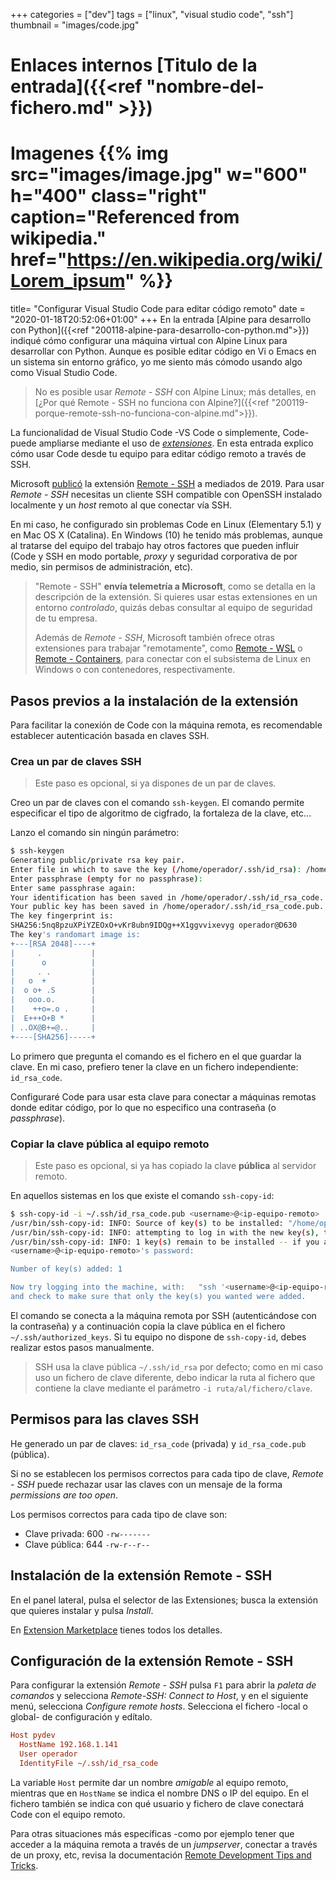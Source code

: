 +++
categories = ["dev"]
tags = ["linux", "visual studio code", "ssh"]
thumbnail = "images/code.jpg"
# Enlaces internos [Titulo de la entrada]({{<ref "nombre-del-fichero.md" >}})

# Imagenes {{% img src="images/image.jpg" w="600" h="400" class="right" caption="Referenced from wikipedia." href="https://en.wikipedia.org/wiki/Lorem_ipsum" %}}

title=  "Configurar Visual Studio Code para editar código remoto"
date = "2020-01-18T20:52:06+01:00"
+++
En la entrada [Alpine para desarrollo con Python]({{<ref "200118-alpine-para-desarrollo-con-python.md">}}) indiqué cómo configurar una máquina virtual con Alpine Linux para desarrollar con Python.
Aunque es posible editar código en Vi o Emacs en un sistema sin entorno gráfico, yo me siento más cómodo usando algo como Visual Studio Code.

> No es posible usar *Remote - SSH* con Alpine Linux; más detalles, en [¿Por qué Remote - SSH no funciona con Alpine?]({{<ref "200119-porque-remote-ssh-no-funciona-con-alpine.md">}}).

La funcionalidad de Visual Studio Code -VS Code o simplemente, Code- puede ampliarse mediante el uso de [*extensiones*](https://code.visualstudio.com/docs/editor/extension-gallery).
En esta entrada explico cómo usar Code desde tu equipo para editar código remoto a través de SSH.
<!--more-->
Microsoft [publicó](https://code.visualstudio.com/blogs/2019/07/25/remote-ssh) la extensión [Remote - SSH](https://marketplace.visualstudio.com/items?itemName=ms-vscode-remote.remote-ssh) a mediados de 2019. Para usar *Remote - SSH* necesitas un cliente SSH compatible con OpenSSH instalado localmente y un *host* remoto al que conectar vía SSH.

En mi caso, he configurado sin problemas Code en Linux (Elementary 5.1) y en Mac OS X (Catalina). En Windows (10) he tenido más problemas, aunque al tratarse del equipo del trabajo hay otros factores que pueden influir (Code y SSH en modo portable, *proxy* y seguridad corporativa de por medio, sin permisos de administración, etc).

> "Remote - SSH" **envía telemetría a Microsoft**, como se detalla en la descripción de la extensión. Si quieres usar estas extensiones en un entorno *controlado*, quizás debas consultar al equipo de seguridad de tu empresa.
>
> Además de *Remote - SSH*, Microsoft también ofrece otras extensiones para trabajar "remotamente", como [Remote - WSL](https://marketplace.visualstudio.com/items?itemName=ms-vscode-remote.remote-wsl) o [Remote - Containers](https://marketplace.visualstudio.com/items?itemName=ms-vscode-remote.remote-containers), para conectar con el subsistema de Linux en Windows o con contenedores, respectivamente.

## Pasos previos a la instalación de la extensión

Para facilitar la conexión de Code con la máquina remota, es recomendable establecer autenticación basada en claves SSH.

### Crea un par de claves SSH

> Este paso es opcional, si ya dispones de un par de claves.

Creo un par de claves con el comando `ssh-keygen`. El comando permite especificar el tipo de algoritmo de cigfrado, la fortaleza de la clave, etc...

Lanzo el comando sin ningún parámetro:

```bash
$ ssh-keygen
Generating public/private rsa key pair.
Enter file in which to save the key (/home/operador/.ssh/id_rsa): /home/operador/.ssh/id_rsa_code
Enter passphrase (empty for no passphrase):
Enter same passphrase again:
Your identification has been saved in /home/operador/.ssh/id_rsa_code.
Your public key has been saved in /home/operador/.ssh/id_rsa_code.pub.
The key fingerprint is:
SHA256:5nq8pzuXPiYZEOxO+vKr8ubn9IDQg++X1ggvvixevyg operador@D630
The key's randomart image is:
+---[RSA 2048]----+
|     .           |
|      o          |
|     . .         |
|   o  +          |
|  o o+ .S        |
|   ooo.o.        |
|    ++o=.o .     |
|  E+++O+B *      |
| ..OX@B+=@..     |
+----[SHA256]-----+
```

Lo primero que pregunta el comando es el fichero en el que guardar la clave. En mi caso, prefiero tener la clave en un fichero independiente: `id_rsa_code`.

Configuraré Code para usar esta clave para conectar a máquinas remotas donde editar código, por lo que no especifico una contraseña (o *passphrase*).

### Copiar la clave **pública** al equipo remoto

> Este paso es opcional, si ya has copiado la clave **pública** al servidor remoto.

En aquellos sistemas en los que existe el comando `ssh-copy-id`:

```bash
$ ssh-copy-id -i ~/.ssh/id_rsa_code.pub <username>@<ip-equipo-remoto>
/usr/bin/ssh-copy-id: INFO: Source of key(s) to be installed: "/home/operador/.ssh/id_rsa_code.pub"
/usr/bin/ssh-copy-id: INFO: attempting to log in with the new key(s), to filter out any that are already installed
/usr/bin/ssh-copy-id: INFO: 1 key(s) remain to be installed -- if you are prompted now it is to install the new keys
<username>@<ip-equipo-remoto>'s password:

Number of key(s) added: 1

Now try logging into the machine, with:   "ssh '<username>@<ip-equipo-remoto>'"
and check to make sure that only the key(s) you wanted were added.
```

El comando se conecta a la máquina remota por SSH (autenticándose con la contraseña) y a continuación copia la clave pública en el fichero `~/.ssh/authorized_keys`. Si tu equipo no dispone de `ssh-copy-id`, debes realizar estos pasos manualmente.

> SSH usa la clave pública `~/.ssh/id_rsa` por defecto; como en mi caso uso un fichero de clave diferente, debo indicar la ruta al fichero que contiene la clave mediante el parámetro `-i ruta/al/fichero/clave`.

## Permisos para las claves SSH

He generado un par de claves: `id_rsa_code` (privada) y `id_rsa_code.pub` (pública).

Si no se establecen los permisos correctos para cada tipo de clave, *Remote - SSH* puede rechazar usar las claves con un mensaje de la forma *permissions are too open*.

Los permisos correctos para cada tipo de clave son:

- Clave privada: 600 `-rw-------`
- Clave pública: 644 `-rw-r--r--`

## Instalación de la extensión Remote - SSH

En el panel lateral, pulsa el selector de las Extensiones; busca la extensión que quieres instalar y pulsa *Install*.

En [Extension Marketplace](https://code.visualstudio.com/docs/editor/extension-gallery) tienes todos los detalles.

## Configuración de la extensión Remote - SSH

Para configurar la extensión *Remote - SSH* pulsa `F1` para abrir la *paleta de comandos* y selecciona *Remote-SSH: Connect to Host*, y en el siguiente menú, selecciona *Configure remote hosts*. Selecciona el fichero -local o global- de configuración y edítalo.

```ini
Host pydev
  HostName 192.168.1.141
  User operador
  IdentityFile ~/.ssh/id_rsa_code
```

La variable `Host` permite dar un nombre *amigable* al equipo remoto, mientras que en `HostName` se indica el nombre DNS o IP del equipo. En el fichero también se indica con qué usuario y fichero de clave conectará Code con el equipo remoto.

Para otras situaciones más específicas -como por ejemplo tener que acceder a la máquina remota a través de un *jumpserver*, conectar a través de un proxy, etc, revisa la documentación [Remote Development Tips and Tricks](https://code.visualstudio.com/docs/remote/troubleshooting).
